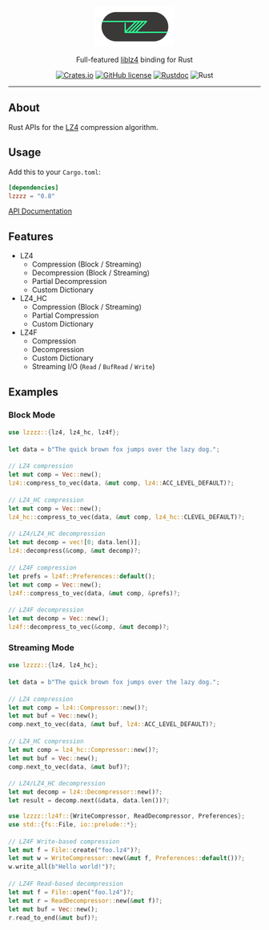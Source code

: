 <div align="center">
<img alt="lzzzz" src="lzzzz.png" height="80" />

Full-featured [liblz4](https://github.com/lz4/lz4) binding for Rust

[![Crates.io](https://img.shields.io/crates/v/lzzzz.svg)](https://crates.io/crates/lzzzz)
[![GitHub license](https://img.shields.io/github/license/picoHz/lzzzz.svg)](https://github.com/picoHz/lzzzz/blob/master/LICENSE)
[![Rustdoc](https://img.shields.io/badge/doc-rustdoc-green.svg)](https://docs.rs/lzzzz)
![Rust](https://github.com/picoHz/lzzzz/workflows/Rust/badge.svg)

</div>

---

## About

Rust APIs for the [LZ4](https://lz4.github.io/lz4/) compression algorithm.

## Usage

Add this to your `Cargo.toml`:

```toml
[dependencies]
lzzzz = "0.8"
```

[API Documentation](https://docs.rs/lzzzz)

## Features

- LZ4
    - Compression (Block / Streaming)
    - Decompression (Block / Streaming)
    - Partial Decompression
    - Custom Dictionary
- LZ4_HC 
    - Compression (Block / Streaming)
    - Partial Compression
    - Custom Dictionary
- LZ4F 
    - Compression
    - Decompression
    - Custom Dictionary
    - Streaming I/O (`Read` / `BufRead` / `Write`)

## Examples

### Block Mode

```rust
use lzzzz::{lz4, lz4_hc, lz4f};

let data = b"The quick brown fox jumps over the lazy dog.";

// LZ4 compression
let mut comp = Vec::new();
lz4::compress_to_vec(data, &mut comp, lz4::ACC_LEVEL_DEFAULT)?;

// LZ4_HC compression
let mut comp = Vec::new();
lz4_hc::compress_to_vec(data, &mut comp, lz4_hc::CLEVEL_DEFAULT)?;

// LZ4/LZ4_HC decompression
let mut decomp = vec![0; data.len()];
lz4::decompress(&comp, &mut decomp)?;

// LZ4F compression
let prefs = lz4f::Preferences::default();
let mut comp = Vec::new();
lz4f::compress_to_vec(data, &mut comp, &prefs)?;

// LZ4F decompression
let mut decomp = Vec::new();
lz4f::decompress_to_vec(&comp, &mut decomp)?;
```

### Streaming Mode

```rust
use lzzzz::{lz4, lz4_hc};

let data = b"The quick brown fox jumps over the lazy dog.";

// LZ4 compression
let mut comp = lz4::Compressor::new()?;
let mut buf = Vec::new();
comp.next_to_vec(data, &mut buf, lz4::ACC_LEVEL_DEFAULT)?;

// LZ4_HC compression
let mut comp = lz4_hc::Compressor::new()?;
let mut buf = Vec::new();
comp.next_to_vec(data, &mut buf)?;

// LZ4/LZ4_HC decompression
let mut decomp = lz4::Decompressor::new()?;
let result = decomp.next(&data, data.len())?;
```

```rust
use lzzzz::lz4f::{WriteCompressor, ReadDecompressor, Preferences};
use std::{fs::File, io::prelude::*};

// LZ4F Write-based compression
let mut f = File::create("foo.lz4")?;
let mut w = WriteCompressor::new(&mut f, Preferences::default())?;
w.write_all(b"Hello world!")?;

// LZ4F Read-based decompression
let mut f = File::open("foo.lz4")?;
let mut r = ReadDecompressor::new(&mut f)?;
let mut buf = Vec::new();
r.read_to_end(&mut buf)?;
```
